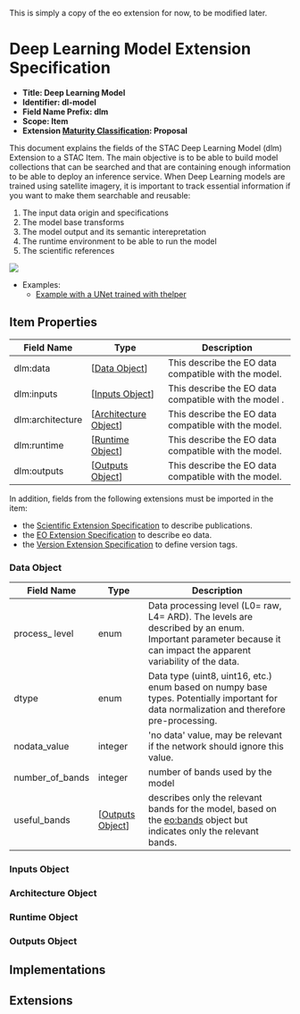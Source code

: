 This is simply a copy of the eo extension for now, to be modified later.

# Deep Learning Model Extension Specification

- **Title: Deep Learning Model**
- **Identifier: dl-model**
- **Field Name Prefix: dlm**
- **Scope: Item**
- **Extension [Maturity Classification](https://github.com/radiantearth/stac-spec/tree/v1.0.0-beta.2/extensions#extension-maturity): Proposal**

This document explains the fields of the STAC Deep Learning Model (dlm) Extension to a STAC Item. The main objective is to be able to build model collections that can be searched and that are containing enough information to be able to deploy an inference service. When Deep Learning models are trained using satellite imagery, it is important to track essential information if you want to make them searchable and reusable:
1. The input data origin and specifications
2. The model base transforms
3. The model output and its semantic interepretation 
4. The runtime environment to be able to run the model
5. The scientific references

![](https://i.imgur.com/cVAg5sA.png)


- Examples:
  - [Example with a UNet trained with thelper](examples/example-thelper-item.json)

## Item Properties

| Field Name     | Type                           | Description |
| -------------- | ------------------------------ | ----------- |
| dlm:data       | \[[Data Object](#data-object)] | This describe the EO data compatible with the model. |
| dlm:inputs       | \[[Inputs Object](#inputs-object)] | This describe the EO data compatible with the model . |
| dlm:architecture       | \[[Architecture Object](#architecture-object)] | This describe the EO data compatible with the model. |
| dlm:runtime       | \[[Runtime Object](#runtime-object)] | This describe the EO data compatible with the model. |
| dlm:outputs       | \[[Outputs Object](#outputs-object)] | This describe the EO data compatible with the model. |

In addition, fields from the following extensions must be imported in the item:
* the [Scientific Extension Specification](https://github.com/radiantearth/stac-spec/tree/v1.0.0-beta.2/extensions/scientific/README.md) to describe publications.
* the [EO Extension Specification](https://github.com/radiantearth/stac-spec/tree/v1.0.0-beta.2/extensions/eo/README.md) to describe eo data.
* the [Version Extension Specification](https://github.com/radiantearth/stac-spec/tree/v1.0.0-beta.2/extensions/version/README.md) to define version tags.

### Data Object

| Field Name     | Type                           | Description |
| -------------- | ------------------------------ | ----------- |
| process_ level       | enum | Data processing level (L0= raw, L4= ARD). The levels are described by an enum. Important parameter because it can impact the apparent variability of the data. |
| dtype       | enum | Data type (uint8, uint16, etc.) enum based on numpy base types. Potentially important for data normalization and therefore pre-processing. |
| nodata_value       | integer | 'no data' value, may be relevant if the network should ignore this value. |
| number_of_bands       | integer | number of bands used by the model |
| useful_bands       | \[[Outputs Object](#outputs-object)] | describes only the relevant bands for the model, based on the [eo:bands](https://github.com/radiantearth/stac-spec/blob/v1.0.0-beta.2/extensions/eo/README.md#band-object) object but indicates only the relevant bands. |



### Inputs Object

### Architecture Object

### Runtime Object

### Outputs Object

## Implementations


## Extensions


